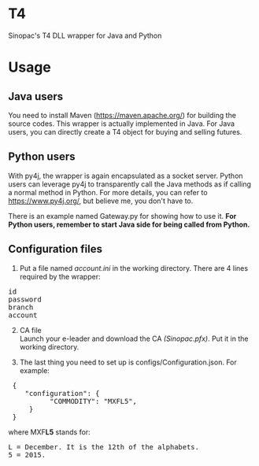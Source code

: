 # T4
Sinopac's T4 DLL wrapper for Java and Python

# Usage
## Java users
You need to install Maven (https://maven.apache.org/) for building the source codes. This wrapper is actually implemented in Java. For Java users, you can directly create a T4 object for buying and selling futures.

## Python users
With py4j, the wrapper is again encapsulated as a socket server. Python users can leverage py4j to transparently call the Java methods as if calling a normal method in Python. For more details, you can refer to https://www.py4j.org/, but believe me, you don't have to.

There is an example named Gateway.py for showing how to use it. <b>For Python users, remember to start Java side for being called from Python.</b>

## Configuration files
1. Put a file named <i>account.ini</i> in the working directory. There are 4 lines required by the wrapper:
<pre>
id
password
branch
account
</pre>

2. CA file </br>
Launch your e-leader and download the CA <i>(Sinopac.pfx)</i>. Put it in the working directory.

3. The last thing you need to set up is configs/Configuration.json. For example:
<pre>
 {
    "configuration": {
          "COMMODITY": "MXFL5",
     }
 }
</pre>
where MXF<b>L5</b> stands for:
<pre>
L = December. It is the 12th of the alphabets.
5 = 2015. 
</pre>
